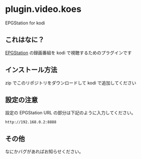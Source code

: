 plugin.video.koes
===

EPGStation for kodi

## これはなに？

[EPGStation](https://github.com/l3tnun/EPGStation) の録画番組を kodi で視聴するためのプラグインです

## インストール方法
zip でこのリポジトリをダウンロードして kodi で追加してください

## 設定の注意

設定の EPGStation URL の部分は下記のように入力してください。

`http://192.168.0.2:8888`

## その他

なにかバグがあればお知らせください。
